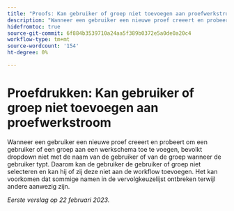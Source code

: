 ```yaml
---
title: "Proofs: Kan gebruiker of groep niet toevoegen aan proefwerkstroom"
description: "Wanneer een gebruiker een nieuwe proef creeert en probeert om een gebruiker of een groep aan een werkschema toe te voegen, bevolkt dropdown niet met de naam van de gebruiker of van de groep wanneer de gebruiker typt. Daarom kan de gebruiker de gebruiker of groep niet selecteren en kan hij of zij deze niet aan de workflow toevoegen. Het kan voorkomen dat sommige namen in de vervolgkeuzelijst ontbreken terwijl andere aanwezig zijn."
hidefromtoc: true
source-git-commit: 6f884b3539710a24aa5f389b0372e5a0de0a20c4
workflow-type: tm+mt
source-wordcount: '154'
ht-degree: 0%

---
```



# Proefdrukken: Kan gebruiker of groep niet toevoegen aan proefwerkstroom

Wanneer een gebruiker een nieuwe proef creeert en probeert om een gebruiker of een groep aan een werkschema toe te voegen, bevolkt dropdown niet met de naam van de gebruiker of van de groep wanneer de gebruiker typt. Daarom kan de gebruiker de gebruiker of groep niet selecteren en kan hij of zij deze niet aan de workflow toevoegen. Het kan voorkomen dat sommige namen in de vervolgkeuzelijst ontbreken terwijl andere aanwezig zijn.

_Eerste verslag op 22 februari 2023._

